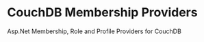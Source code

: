 CouchDB Membership Providers
=========================

Asp.Net Membership, Role and Profile Providers for CouchDB